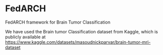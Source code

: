 # FedARCH
FedARCH framework for Brain Tumor Classification

We have used the Brain tumor Classification dataset from Kaggle, which is publicly available at https://www.kaggle.com/datasets/masoudnickparvar/brain-tumor-mri-dataset
